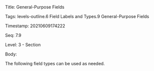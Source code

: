 Title:  General-Purpose Fields

Tags:   levels-outline.6 Field Labels and Types.9 General-Purpose Fields

Timestamp: 20210609174222

Seq:    7.9

Level:  3 - Section

Body: 

The following field types can be used as needed.

